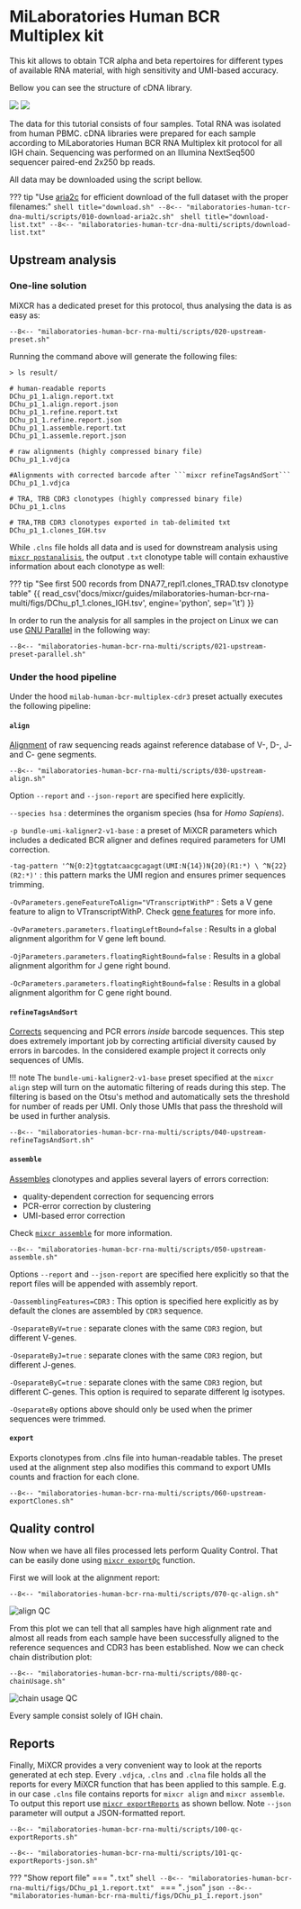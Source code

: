 # MiLaboratories Human BCR Multiplex kit

This kit allows to obtain TCR alpha and beta repertoires for different types of available RNA material, with high sensitivity and UMI-based accuracy.

Bellow you can see the structure of cDNA library.

![](../reference/pics/milab-multiplex-bcr-light.svg#only-light)
![](../reference/pics/milab-multiplex-bcr-dark.svg#only-dark)

The data for this tutorial consists of four samples. Total RNA was isolated from human PBMC. cDNA libraries were prepared for each sample according to MiLaboratories Human BCR RNA Multiplex kit protocol for all IGH chain. Sequencing was performed on an Illumina NextSeq500 sequencer paired-end 2x250 bp reads.

All data may be downloaded using the script bellow.

??? tip "Use [aria2c](https://aria2.github.io) for efficient download of the full dataset with the proper filenames:"
    ```shell title="download.sh"
    --8<-- "milaboratories-human-tcr-dna-multi/scripts/010-download-aria2c.sh"
    ```
    ```shell title="download-list.txt"
    --8<-- "milaboratories-human-tcr-dna-multi/scripts/download-list.txt"
    ```
## Upstream analysis

### One-line solution

MiXCR has a dedicated preset for this protocol, thus analysing the data is as easy as:

```shell
--8<-- "milaboratories-human-bcr-rna-multi/scripts/020-upstream-preset.sh"
```

Running the command above will generate the following files:

```shell
> ls result/

# human-readable reports 
DChu_p1_1.align.report.txt
DChu_p1_1.align.report.json
DChu_p1_1.refine.report.txt
DChu_p1_1.refine.report.json
DChu_p1_1.assemble.report.txt
DChu_p1_1.assemle.report.json

# raw alignments (highly compressed binary file)
DChu_p1_1.vdjca

#Alignments with corrected barcode after ```mixcr refineTagsAndSort```
DChu_p1_1.vdjca

# TRA, TRB CDR3 clonotypes (highly compressed binary file)
DChu_p1_1.clns

# TRA,TRB CDR3 clonotypes exported in tab-delimited txt
DChu_p1_1.clones_IGH.tsv
```

While `.clns` file holds all data and is used for downstream analysis using [`mixcr postanalisis`](../reference/mixcr-postanalysis.md), the output `.txt` clonotype table will contain exhaustive information about each clonotype as well:

??? tip "See first 500 records from DNA77_repl1.clones_TRAD.tsv clonotype table"
    {{ read_csv('docs/mixcr/guides/milaboratories-human-bcr-rna-multi/figs/DChu_p1_1.clones_IGH.tsv', engine='python', sep='\t') }}

In order to run the analysis for all samples in the project on Linux we can use [GNU Parallel](https://www.gnu.org/software/parallel/) in the following way:

```shell
--8<-- "milaboratories-human-bcr-rna-multi/scripts/021-upstream-preset-parallel.sh"
```

### Under the hood pipeline

Under the hood `milab-human-bcr-multiplex-cdr3` preset actually executes the following pipeline:

#### `align`
[Alignment](../reference/mixcr-align.md) of raw sequencing reads against reference database of V-, D-, J- and C- gene segments.

```shell
--8<-- "milaboratories-human-bcr-rna-multi/scripts/030-upstream-align.sh"
```

Option `--report` and `--json-report` are specified here explicitly.

`--species hsa`
: determines the organism species (hsa for _Homo Sapiens_).

`-p bundle-umi-kaligner2-v1-base`
:  a preset of MiXCR parameters which includes a dedicated BCR aligner and defines required parameters for UMI correction.

`-tag-pattern '^N{0:2}tggtatcaacgcagagt(UMI:N{14})N{20}(R1:*) \ ^N{22}(R2:*)'`
: this pattern marks the UMI region and ensures primer sequences trimming. 

`-OvParameters.geneFeatureToAlign="VTranscriptWithP"`
: Sets a V gene feature to align to VTranscriptWithP. Check [gene features](../reference/ref-gene-features.md) for more info.

`-OvParameters.parameters.floatingLeftBound=false`
: Results in a global alignment algorithm for V gene left bound.

`-OjParameters.parameters.floatingRightBound=false`
: Results in a global alignment algorithm for J gene right bound.

`-OcParameters.parameters.floatingRightBound=false`
: Results in a global alignment algorithm for C gene right bound.


#### `refineTagsAndSort`

[Corrects](../reference/mixcr-refineTagsAndSort.md) sequencing and PCR errors _inside_ barcode sequences. This step does extremely important job by correcting artificial diversity caused by errors in barcodes. In the considered example project it corrects only sequences of UMIs.

!!! note
    The `bundle-umi-kaligner2-v1-base` preset specified at the `mixcr align` step will turn on the automatic filtering of reads during this step. The filtering is based on the Otsu's method and automatically sets the threshold for number of reads per UMI. Only those UMIs that pass the threshold will be used in further analysis.

```shell
--8<-- "milaboratories-human-bcr-rna-multi/scripts/040-upstream-refineTagsAndSort.sh"
```

#### `assemble`
[Assembles](../reference/mixcr-assemble.md) clonotypes and applies several layers of errors correction:

- quality-dependent correction for sequencing errors
- PCR-error correction by clustering
- UMI-based error correction

Check [`mixcr assemble`](../reference/mixcr-assemble.md) for more information.


```shell
--8<-- "milaboratories-human-bcr-rna-multi/scripts/050-upstream-assemble.sh"
```

Options `--report` and `--json-report` are specified here explicitly so that the report files will be appended with assembly report.

`-OassemblingFeatures=CDR3`
: This option is specified here explicitly as by default the clones are assembled by `CDR3` sequence.

`-OseparateByV=true`
: separate clones with the same  `CDR3` region, but different V-genes.

`-OseparateByJ=true`
: separate clones with the same  `CDR3` region, but different J-genes.

`-OseparateByC=true`
: separate clones with the same  `CDR3` region, but different C-genes. This option is required to separate different Ig isotypes.

`-OseparateBy` options above should only be used when the primer sequences were trimmed.


#### `export`
Exports clonotypes from .clns file into human-readable tables. The preset used at the alignment step also modifies this command to export UMIs counts and fraction for each clone.

```shell
--8<-- "milaboratories-human-bcr-rna-multi/scripts/060-upstream-exportClones.sh"
```

## Quality control

Now when we have all files processed lets perform Quality Control. That can be easily done using [`mixcr exportQc`](../reference/mixcr-exportQc.md)
function.

First we will look at the alignment report:

```shell
--8<-- "milaboratories-human-bcr-rna-multi/scripts/070-qc-align.sh"
```

![align QC](milaboratories-human-bcr-rna-multi/figs/alignQc.svg)

From this plot we can tell that all samples have high alignment rate and almost all reads from each sample have been successfully aligned to the reference sequences and CDR3 has been established. 
Now we can check chain distribution plot:

```shell
--8<-- "milaboratories-human-bcr-rna-multi/scripts/080-qc-chainUsage.sh"
```

![chain usage QC](milaboratories-human-bcr-rna-multi/figs/chainUsage.svg)

Every sample consist solely of IGH chain.

## Reports
Finally, MiXCR provides a very convenient way to look at the reports generated at ech step. Every `.vdjca`, `.clns` and `.clna` file holds all the reports for every MiXCR function that has been applied to this sample. E.g. in our case `.clns` file contains reports for `mixcr align` and `mixcr assemble`. To output this report use [`mixcr exportReports`](../reference/mixcr-exportReports.md) as shown bellow. Note `--json` parameter will output a JSON-formatted report.

```shell
--8<-- "milaboratories-human-bcr-rna-multi/scripts/100-qc-exportReports.sh"
```

```shell
--8<-- "milaboratories-human-bcr-rna-multi/scripts/101-qc-exportReports-json.sh"
```

??? "Show report file"
    === "`.txt`"
        ```shell
        --8<-- "milaboratories-human-bcr-rna-multi/figs/DChu_p1_1.report.txt"
        ```
    === "`.json`"
        ```json
        --8<-- "milaboratories-human-bcr-rna-multi/figs/DChu_p1_1.report.json"
        ```